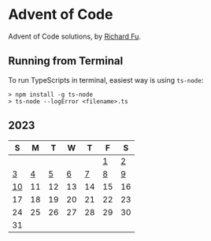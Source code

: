 # Advent of Code
Advent of Code solutions, by [Richard Fu](https://github.com/furic/).

## Running from Terminal
To run TypeScripts in terminal, easiest way is using `ts-node`:
```
> npm install -g ts-node
> ts-node --logError <filename>.ts
```

## 2023
| S | M | T | W | T | F | S |
|---|---|---|---|---|---|---|
|   |   |   |   |   | [1](./2023/day1) | [2](./2023/day2) |
| [3](./2023/day3) | [4](./2023/day4) | [5](./2023/day5) | [6](./2023/day6) | [7](./2023/day7) | [8](./2023/day8) | [9](./2023/day9) |
| [10](./2023/day10) | 11 | 12 | 13 | 14 | 15 | 16 |
| 17 | 18 | 19 | 20 | 21 | 22 | 23 |
| 24 | 25 | 26 | 27 | 28 | 29 | 30 |
| 31 |   |   |   |   |   |   |

